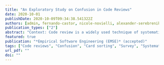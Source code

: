 ```yaml
---
title: "An Exploratory Study on Confusion in Code Reviews"
date: 2020-10-01
publishDate: 2020-10-09T09:34:38.541322Z
authors: [admin, fernando-castor, nicole-novielli, alexander-serebrenik]
publication_types: ["2"]
abstract: "Context: Code review is a widely used technique of systematic examination of code changes which aims at increasing software quality. Code reviews provide several benefits for the project, including finding bugs, knowledge transfer, and assurance of adherence to project guidelines and coding style. However, code reviews have a major cost: they can delay the merge of the code change, and thus, impact the overall development process. This cost can be even higher if developers do not understand something, i.e., when developers face confusion during the code review. Objective: This paper studies the phenomenon of confusion in code reviews. Understanding confusion is an important starting point to help reducing the cost of code reviews and enhance the effectiveness of this practice, and hence, improve the development process. Method: We conducted two complementary studies. The first one aimed at identifying the reasons for confusion in code reviews, its impacts, and the coping strategies developers use to deal with it. Then, we surveyed developers to identify the most frequently experienced reasons for confusion, and conducted a systematic mapping study of solutions proposed for those reasons in the scientific literature. Results: From the first study, we build a framework with 30 reasons for confusion, 14 impacts, and 13 coping strategies. The results of the systematic mapping study shows 38 articles addressing the most frequent reasons for confusion. From those articles, we found 19 different solutions for confusion proposed in the literature, and nine impacts were established related to the most frequent reasons for confusion. Conclusions: Based on the solutions identified in the mapping study, or the lack of them, we propose an actionable guideline for developers on how to cope with confusion during code reviews; we also make several suggestions how tool builders can support code reviews. Additionally, we propose a research agenda for researchers studying code reviews."
featured: true
publication: "*Empirical Software Engineering (EMSE)* (accepted)"
tags: ["Code reviews", "Confusion", "Card sorting", "Survey", "Systematic mapping study"]
url_pdf: ""
doi: ""
---
```


